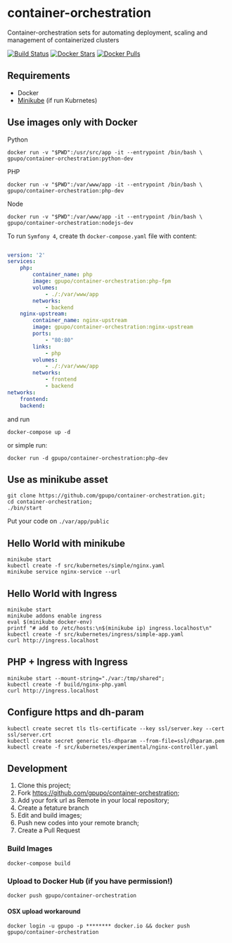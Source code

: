 # container-orchestration

Container-orchestration sets for automating deployment, scaling and management of containerized clusters

[![Build Status](https://secure.travis-ci.org/gpupo/container-orchestration.png?branch=master)](http://travis-ci.org/gpupo/container-orchestration) [![Docker Stars](https://img.shields.io/docker/stars/gpupo/container-orchestration.svg?style=for-the-badge)](https://hub.docker.com/r/gpupo/container-orchestration/) [![Docker Pulls](https://img.shields.io/docker/pulls/gpupo/container-orchestration.svg?style=for-the-badge)](https://hub.docker.com/r/gpupo/container-orchestration/)

## Requirements
- Docker
- [Minikube](https://github.com/kubernetes/minikube) (if run Kubrnetes)


## Use images only with Docker

Python

    docker run -v "$PWD":/usr/src/app -it --entrypoint /bin/bash \
	gpupo/container-orchestration:python-dev

PHP

	docker run -v "$PWD":/var/www/app -it --entrypoint /bin/bash \
	gpupo/container-orchestration:php-dev

Node

	docker run -v "$PWD":/var/www/app -it --entrypoint /bin/bash \
	gpupo/container-orchestration:nodejs-dev


To run  `Symfony 4`, create th `docker-compose.yaml` file with content:

```YAML

version: '2'
services:
    php:
        container_name: php
        image: gpupo/container-orchestration:php-fpm
        volumes:
            - ./:/var/www/app
        networks:
            - backend
    nginx-upstream:
        container_name: nginx-upstream
        image: gpupo/container-orchestration:nginx-upstream
        ports:
            - "80:80"
        links:
            - php
        volumes:
            - ./:/var/www/app
        networks:
            - frontend
            - backend
networks:
    frontend:
    backend:
```

and run

    docker-compose up -d


or simple run:


  	docker run -d gpupo/container-orchestration:php-dev


## Use as minikube asset

    git clone https://github.com/gpupo/container-orchestration.git;
    cd container-orchestration;
    ./bin/start

Put your code on `./var/app/public`


## Hello World with minikube

    minikube start
    kubectl create -f src/kubernetes/simple/nginx.yaml
    minikube service nginx-service --url


## Hello World with Ingress

    minikube start
    minikube addons enable ingress
    eval $(minikube docker-env)
    printf "# add to /etc/hosts:\n$(minikube ip) ingress.localhost\n"
    kubectl create -f src/kubernetes/ingress/simple-app.yaml
    curl http://ingress.localhost


## PHP + Ingress with Ingress

    minikube start --mount-string="./var:/tmp/shared";
    kubectl create -f build/nginx-php.yaml
    curl http://ingress.localhost


## Configure https and dh-param

    kubectl create secret tls tls-certificate --key ssl/server.key --cert ssl/server.crt
    kubectl create secret generic tls-dhparam --from-file=ssl/dhparam.pem
    kubectl create -f src/kubernetes/experimental/nginx-controller.yaml


## Development

1) Clone this project;
2) Fork https://github.com/gpupo/container-orchestration;
3) Add your fork url as Remote in your local repository;
4) Create a fetature branch
5) Edit and build images;
6) Push new codes into your remote branch;
7) Create a Pull Request

### Build Images

    docker-compose build

### Upload to Docker Hub (if you have permission!)

	docker push gpupo/container-orchestration

#### OSX upload workaround

	docker login -u gpupo -p ******** docker.io && docker push gpupo/container-orchestration
